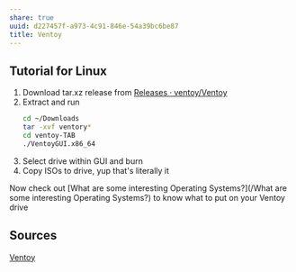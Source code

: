 ```yaml
---
share: true
uuid: d227457f-a973-4c91-846e-54a39bc6be87
title: Ventoy
---
```

## Tutorial for Linux

1. Download tar.xz release from [Releases · ventoy/Ventoy](https://github.com/ventoy/Ventoy/releases)
2. Extract and run
	``` bash
	cd ~/Downloads
	tar -xvf ventory*
	cd ventoy-TAB
	./VentoyGUI.x86_64
	```
3. Select drive within GUI and burn
4. Copy ISOs to drive, yup that's literally it

Now check out [What are some interesting Operating Systems?](/What are some interesting Operating Systems?) to know what to put on your Ventoy drive

## Sources
[Ventoy](https://www.ventoy.net/en/index.html)
